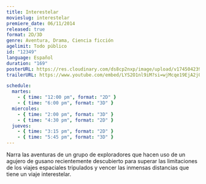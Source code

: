 ```yaml
---
title: Interestelar
movieslug: interestelar
premiere_date: 06/11/2014
released: true
format: 2D/3D
genre: Aventura, Drama, Ciencia ficción
agelimit: Todo público 
id: "12349"
language: Español
duration: "169"
posterURL: https://res.cloudinary.com/ds8cp2nxp/image/upload/v1745042393/FakeCIne/fbUwSqYIP0isCiJXey3staY3DNn_q6rrxn.webp
trailerURL: https://www.youtube.com/embed/LYS2O1nl9iM?si=wjMcqe19EjA2jO-U

schedule:
  martes:
    - { time: "12:00 pm", format: "2D" }
    - { time: "6:00 pm", format: "3D" }
  miercoles:
    - { time: "2:00 pm", format: "3D" }
    - { time: "4:30 pm", format: "2D" }
  jueves:
    - { time: "3:15 pm", format: "2D" }
    - { time: "5:45 pm", format: "3D" }
---
```


Narra las aventuras de un grupo de exploradores que hacen uso de un agujero de gusano recientemente descubierto para superar las limitaciones de los viajes espaciales tripulados y vencer las inmensas distancias que tiene un viaje interestelar.
